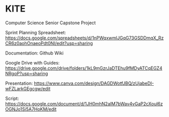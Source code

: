 # KITE
Computer Science Senior Capstone Project

Sprint Planning Spreadsheet: https://docs.google.com/spreadsheets/d/1nPWqxwmlJGqG73GSDDmqX_RzCR6z0aohOnaeoPdt0NI/edit?usp=sharing

Documentation: Github Wiki

Google Drive with Guides: https://drive.google.com/drive/folders/1kL9mGzrJaDTEhu9fMDyATCqEGZ4NRgoP?usp=sharing

Presentation: https://www.canva.com/design/DAGDWotfJBQ/zUjabeDI-wFZLarkGEgcgw/edit

Script: https://docs.google.com/document/d/1JH0mhN2aIM7bWav4vGaP2cXoul6zOGNJo1Si5A7HoKM/edit
